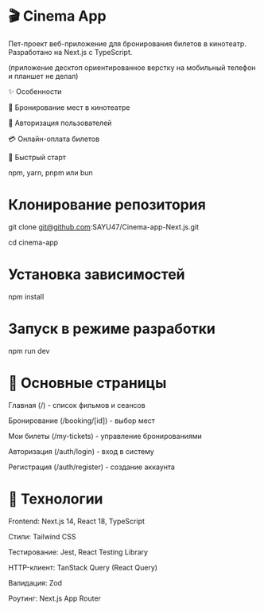 # 🎬 Cinema App

Пет-проект веб-приложение для бронирования билетов в кинотеатр. Разработано на Next.js с TypeScript.

(приложение десктоп ориентированное верстку на мобильный телефон и планшет не делал)

✨ Особенности

🎫 Бронирование мест в кинотеатре

🔐 Авторизация пользователей

💳 Онлайн-оплата билетов

🚀 Быстрый старт

npm, yarn, pnpm или bun

# Клонирование репозитория

git clone git@github.com:SAYU47/Cinema-app-Next.js.git

cd cinema-app

# Установка зависимостей

npm install

# Запуск в режиме разработки

npm run dev

# 🎯 Основные страницы

Главная (/) - список фильмов и сеансов

Бронирование (/booking/[id]) - выбор мест

Мои билеты (/my-tickets) - управление бронированиями

Авторизация (/auth/login) - вход в систему

Регистрация (/auth/register) - создание аккаунта

# 🔧 Технологии

Frontend: Next.js 14, React 18, TypeScript

Стили: Tailwind CSS

Тестирование: Jest, React Testing Library

HTTP-клиент: TanStack Query (React Query)

Валидация: Zod

Роутинг: Next.js App Router
